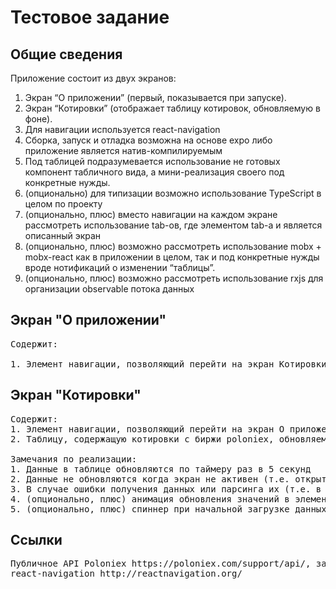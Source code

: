 
# Тестовое задание

## Общие сведения

Приложение состоит из двух экранов:

1. Экран “О приложении” (первый, показывается при запуске).
2. Экран “Котировки” (отображает таблицу котировок, обновляемую в фоне).
3. Для навигации используется react-navigation
4. Сборка, запуск и отладка возможна на основе expo либо приложение является натив-компилируемым
5. Под таблицей подразумевается использование не готовых компонент табличного вида, а мини-реализация своего под конкретные нужды.
6. (опционально) для типизации возможно использование TypeScript в целом по проекту
7. (опционально, плюс) вместо навигации на каждом экране рассмотреть использование tab-ов, где элементом tab-а и является описанный экран
8. (опционально, плюс) возможно рассмотреть использование mobx + mobx-react как в приложении в целом, так  и под конкретные нужды вроде нотификаций о изменении “таблицы”.
9. (опционально, плюс) возможно рассмотреть использование rxjs для организации observable потока данных

## Экран "О приложении"

<pre>
Содержит:

1. Элемент навигации, позволяющий перейти на экран Котировки
</pre>

## Экран "Котировки"

<pre>
Содержит:
1. Элемент навигации, позволяющий перейти на экран О приложении
2. Таблицу, содержащую котировки с биржи poloniex, обновляемые в фоне по таймеру. В ячейке показывать имя тикера, last, highestBid и percentChange.

Замечания по реализации:
1. Данные в таблице обновляются по таймеру раз в 5 секунд
2. Данные не обновляются когда экран не активен (т.е. открыт экран О приложении)
3. В случае ошибки получения данных или парсинга их (т.е. в целом при любой ошибке), индикатируем об этом в верхней части таблицы показывая спец ячейку содержащую текст “ошибка”, в консоль логируем детали. В случае когда ошибка пропадает (например на следующей итерации таймера), индикацию ошибки скрываем.
4. (опционально, плюс) анимация обновления значений в элементах таблицы
5. (опционально, плюс) спиннер при начальной загрузке данных (до момента получения первого пакета данных либо ошибки таблицей; после открытия экрана).
</pre>

## Ссылки

<pre>
Публичное API Poloniex https://poloniex.com/support/api/, запрос, который нам нужен https://poloniex.com/public?command=returnTicker
react-navigation http://reactnavigation.org/
</pre>
